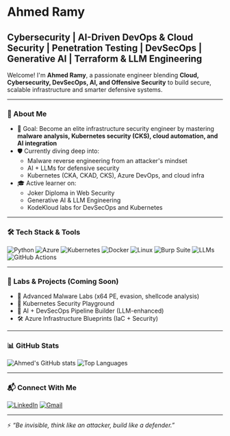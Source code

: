 # Ahmed Ramy

## Cybersecurity | AI-Driven DevOps & Cloud Security | Penetration Testing | DevSecOps | Generative AI | Terraform & LLM Engineering

Welcome! I'm **Ahmed Ramy**, a passionate engineer blending **Cloud, Cybersecurity, DevSecOps, AI, and Offensive Security** to build secure, scalable infrastructure and smarter defensive systems.

---

### 🧭 About Me

- 🎯 Goal: Become an elite infrastructure security engineer by mastering **malware analysis, Kubernetes security (CKS), cloud automation, and AI integration**
- 🛡 Currently diving deep into:
  - Malware reverse engineering from an attacker's mindset
  - AI + LLMs for defensive security
  - Kubernetes (CKA, CKAD, CKS), Azure DevOps, and cloud infra
- 🎓 Active learner on:
  - Joker Diploma in Web Security
  - Generative AI & LLM Engineering
  - KodeKloud labs for DevSecOps and Kubernetes

---

### 🛠 Tech Stack & Tools

![Python](https://img.shields.io/badge/-Python-3670A0?style=for-the-badge&logo=python&logoColor=white)
![Azure](https://img.shields.io/badge/-Azure-0078D4?style=for-the-badge&logo=microsoftazure)
![Kubernetes](https://img.shields.io/badge/-Kubernetes-326CE5?style=for-the-badge&logo=kubernetes)
![Docker](https://img.shields.io/badge/-Docker-2496ED?style=for-the-badge&logo=docker)
![Linux](https://img.shields.io/badge/-Linux-FCC624?style=for-the-badge&logo=linux&logoColor=black)
![Burp Suite](https://img.shields.io/badge/-Burp_Suite-FF6C37?style=for-the-badge&logo=burp-suite&logoColor=white)
![LLMs](https://img.shields.io/badge/-LLMs-800080?style=for-the-badge)
![GitHub Actions](https://img.shields.io/badge/-GitHub_Actions-2088FF?style=for-the-badge&logo=github-actions)

---

### 🔬 Labs & Projects (Coming Soon)

- 🧪 Advanced Malware Labs (x64 PE, evasion, shellcode analysis)
- 🔐 Kubernetes Security Playground
- 🤖 AI + DevSecOps Pipeline Builder (LLM-enhanced)
- 🛠️ Azure Infrastructure Blueprints (IaC + Security)

---

### 📊 GitHub Stats

![Ahmed's GitHub stats](https://github-readme-stats.vercel.app/api?username=ahhmedramy&show_icons=true&theme=radical)
![Top Languages](https://github-readme-stats.vercel.app/api/top-langs/?username=ahhmedramy&layout=compact&theme=radical)

---

### 📬 Connect With Me

[![LinkedIn](https://img.shields.io/badge/-LinkedIn-0A66C2?style=flat-square&logo=linkedin&logoColor=white)](https://www.linkedin.com/in/ahhmedramy/)
[![Gmail](https://img.shields.io/badge/-Gmail-D14836?style=flat-square&logo=gmail&logoColor=white)](mailto:ahhmedramy@gmail.com)

---

⚡ *“Be invisible, think like an attacker, build like a defender.”*  
